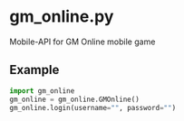 # gm_online.py
Mobile-API for GM Online mobile game

## Example
```python
import gm_online
gm_online = gm_online.GMOnline()
gm_online.login(username="", password="")
```
